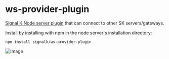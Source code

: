 # ws-provider-plugin
[Signal K Node server plugin](https://github.com/SignalK/signalk-server-node/blob/master/SERVERPLUGINS.md) that can connect to other SK servers/gateways.

Install by installing with npm in the node server's installation directory:
```
npm install signalk/ws-provider-plugin
```

![image](https://cloud.githubusercontent.com/assets/1049678/22710033/821b5990-ed84-11e6-858d-a5b74b2f6589.png)
